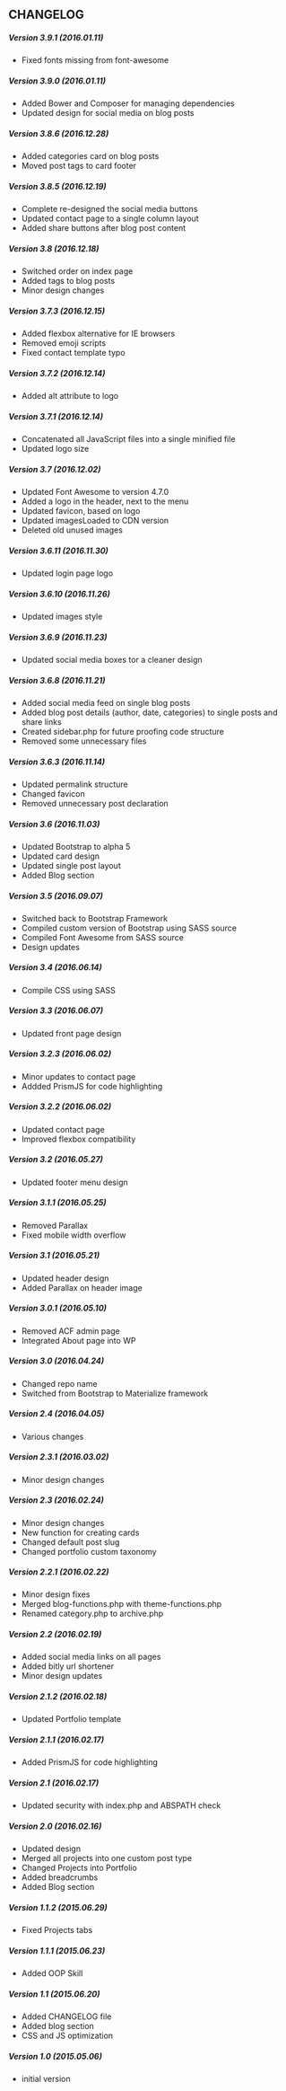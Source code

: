 ## CHANGELOG

##### Version 3.9.1 (2016.01.11)
- Fixed fonts missing from font-awesome

##### Version 3.9.0 (2016.01.11)
- Added Bower and Composer for managing dependencies
- Updated design for social media on blog posts

##### Version 3.8.6 (2016.12.28)
- Added categories card on blog posts
- Moved post tags to card footer

##### Version 3.8.5 (2016.12.19)
- Complete re-designed the social media buttons
- Updated contact page to a single column layout
- Added share buttons after blog post content

##### Version 3.8 (2016.12.18)
- Switched order on index page
- Added tags to blog posts
- Minor design changes

##### Version 3.7.3 (2016.12.15)
- Added flexbox alternative for IE browsers
- Removed emoji scripts
- Fixed contact template typo

##### Version 3.7.2 (2016.12.14)
- Added alt attribute to logo

##### Version 3.7.1 (2016.12.14)
- Concatenated all JavaScript files into a single minified file
- Updated logo size

##### Version 3.7 (2016.12.02)
- Updated Font Awesome to version 4.7.0
- Added a logo in the header, next to the menu
- Updated favicon, based on logo
- Updated imagesLoaded to CDN version
- Deleted old unused images

##### Version 3.6.11 (2016.11.30)
- Updated login page logo

##### Version 3.6.10 (2016.11.26)
- Updated images style

##### Version 3.6.9 (2016.11.23)
- Updated social media boxes tor a cleaner design

##### Version 3.6.8 (2016.11.21)
- Added social media feed on single blog posts
- Added blog post details (author, date, categories) to single posts and share links
- Created sidebar.php for future proofing code structure
- Removed some unnecessary files

##### Version 3.6.3 (2016.11.14)
- Updated permalink structure
- Changed favicon
- Removed unnecessary post declaration

##### Version 3.6 (2016.11.03)
- Updated Bootstrap to alpha 5
- Updated card design
- Updated single post layout
- Added Blog section

##### Version 3.5 (2016.09.07)
- Switched back to Bootstrap Framework
- Compiled custom version of Bootstrap using SASS source
- Compiled Font Awesome from SASS source
- Design updates

##### Version 3.4 (2016.06.14)
- Compile CSS using SASS

##### Version 3.3 (2016.06.07)
- Updated front page design

##### Version 3.2.3 (2016.06.02)
- Minor updates to contact page
- Addded PrismJS for code highlighting

##### Version 3.2.2 (2016.06.02)
- Updated contact page
- Improved flexbox compatibility

##### Version 3.2 (2016.05.27)
- Updated footer menu design

##### Version 3.1.1 (2016.05.25)
- Removed Parallax
- Fixed mobile width overflow

##### Version 3.1 (2016.05.21)
- Updated header design
- Added Parallax on header image

##### Version 3.0.1 (2016.05.10)
- Removed ACF admin page
- Integrated About page into WP

##### Version 3.0 (2016.04.24)
- Changed repo name
- Switched from Bootstrap to Materialize framework

##### Version 2.4 (2016.04.05)
- Various changes

##### Version 2.3.1 (2016.03.02)
- Minor design changes

##### Version 2.3 (2016.02.24)
- Minor design changes
- New function for creating cards
- Changed default post slug
- Changed portfolio custom taxonomy

##### Version 2.2.1 (2016.02.22)
- Minor design fixes
- Merged blog-functions.php with theme-functions.php
- Renamed category.php to archive.php

##### Version 2.2 (2016.02.19)
- Added social media links on all pages
- Added bitly url shortener
- Minor design updates

##### Version 2.1.2 (2016.02.18)
- Updated Portfolio template

##### Version 2.1.1 (2016.02.17)
- Added PrismJS for code highlighting

##### Version 2.1 (2016.02.17)
- Updated security with index.php and ABSPATH check

##### Version 2.0 (2016.02.16)
- Updated design
- Merged all projects into one custom post type
- Changed Projects into Portfolio
- Added breadcrumbs
- Added Blog section

##### Version 1.1.2 (2015.06.29)
- Fixed Projects tabs

##### Version 1.1.1 (2015.06.23)
- Added OOP Skill

##### Version 1.1 (2015.06.20)
- Added CHANGELOG file
- Added blog section
- CSS and JS optimization

##### Version 1.0 (2015.05.06)
- initial version
